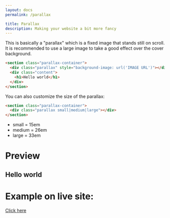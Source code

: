 ```yaml
---
layout: docs
permalink: /parallax

title: Parallax
description: Making your website a bit more fancy
---
```

This is basically a "parallax" which is a fixed image that stands still on scroll.
It is recommended to use a large image to take a good effect over the cover background.

```html
<section class="parallax-container">
  <div class="parallax" style="background-image: url('IMAGE URL')"></div>
  <div class="content">
    <h1>Hello world</h1>
  </div>
</section>
```

You can also customize the size of the parallax:
```html
<section class="parallax-container">
  <div class="parallax small|medium|large"></div>
</section>
```
- small = 15em
- medium = 26em
- large = 33em

# Preview
<section class="parallax-container">
  <div class="parallax" style="background-image: url('https://i.alexflipnote.dev/86de96.jpg')"></div>
  <div class="content">
    <h1>Hello world</h1>
  </div>
</section>

# Example on live site:
[Click here](../examples/parallax)
